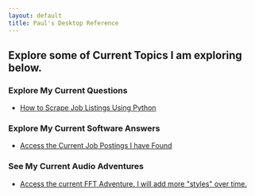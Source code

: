 ```yaml
---
layout: default
title: Paul's Desktop Reference
---
```


<h2>Explore some of Current Topics I am exploring below.</h2>

<h3>Explore My Current Questions</h3>
<ul>
    <li><a href="howto-jobscrape.html" title="Automating job searches with Python in 2025">How to Scrape Job Listings Using Python</a></li>
</ul>

<h3>Explore My Current Software Answers</h3>
<ul>
    <li><a href="jobscrapes.html" title="Curated job listings scraped programmatically">Access the Current Job Postings I have Found</a></li>
</ul>


<h3>See My Current Audio Adventures</h3>
<ul>
    <li><a href="FFT.html" title="Curated job listings scraped programmatically">Access the current FFT Adventure. I will add more "styles" over time.</a></li>
</ul>
